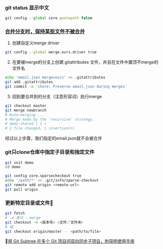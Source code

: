 ### git status 显示中文

```js
git config --global core.quotepath false
```

### [合并分支时，保持某些文件不被合并](http://blog.csdn.net/fkaking/article/details/44955663?ref=myread)
1. 创建自定义merge driver
```bash
git config --global merge.ours.driver true 
```
2. 在要被merge的分支上创建.gitattributes 文件，并且在文件中置顶不merge的文件名
```bash
echo 'email.json merge=ours' >> .gitattributes  
git add .gitattributes  
git commit -m 'chore: Preserve email.json during merges' 
```
3. 回到要合并到的分支（注意形容词）执行merge
```bash
git checkout master  
git merge newbranch  
# Auto-merging ...  
# Merge made by the 'recursive' strategy.  
# demo-shared | 1 +  
# 1 file changed, 1 insertion(+)
```
经过以上步骤，我们指定的email.json就不会被合并

### git只clone仓库中指定子目录和指定文件

```bash
git init demo
cd demo

git config core.sparsecheckout true
echo '/path/*' >> .git/info/sparse-checkout
git remote add origin <remote-url>
git pull origin
```

### 更新特定目录或文件
```bash
git fetch
# -m 表示 --merge
git checkout -m <版本号> <文件／文件夹>
# 或
git checkout origin/master -- <path/to/file>
```

[用 Git Subtree 在多个 Git 项目间双向同步子项目，附简明使用手册](https://segmentfault.com/a/1190000003969060)